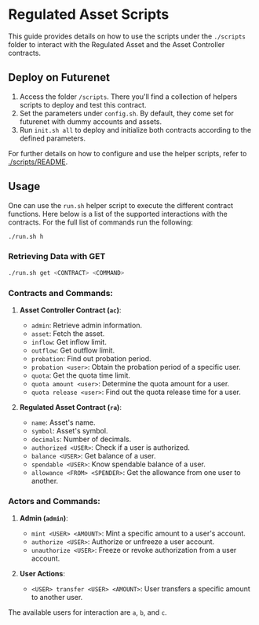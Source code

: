 # Regulated Asset Scripts
This guide provides details on how to use the scripts under the `./scripts` folder to interact with the Regulated Asset and the Asset Controller contracts.

## Deploy on Futurenet

1. Access the folder `/scripts`. There you'll find a collection of helpers scripts to deploy and test this contract.
2. Set the parameters under `config.sh`. By default, they come set for futurenet with dummy accounts and assets.
3. Run `init.sh all` to deploy and initialize both contracts according to the defined parameters.

For further details on how to configure and use the helper scripts, refer to [./scripts/README](scripts/README.md).

## Usage

One can use the `run.sh` helper script to execute the different contract functions. Here below is a list of the supported interactions with the contracts.
For the full list of commands run the following:

```bash
./run.sh h
```

### Retrieving Data with GET

```bash
./run.sh get <CONTRACT> <COMMAND>
```

### Contracts and Commands:

1. **Asset Controller Contract (`ac`)**:
    - `admin`: Retrieve admin information.
    - `asset`: Fetch the asset.
    - `inflow`: Get inflow limit.
    - `outflow`: Get outflow limit.
    - `probation`: Find out probation period.
    - `probation <user>`: Obtain the probation period of a specific user.
    - `quota`: Get the quota time limit.
    - `quota amount <user>`: Determine the quota amount for a user.
    - `quota release <user>`: Find out the quota release time for a user.

2. **Regulated Asset Contract (`ra`)**:
    - `name`: Asset's name.
    - `symbol`: Asset's symbol.
    - `decimals`: Number of decimals.
    - `authorized <USER>`: Check if a user is authorized.
    - `balance <USER>`: Get balance of a user.
    - `spendable <USER>`: Know spendable balance of a user.
    - `allowance <FROM> <SPENDER>`: Get the allowance from one user to another.


### Actors and Commands:

1. **Admin (`admin`)**:
    - `mint <USER> <AMOUNT>`: Mint a specific amount to a user's account.
    - `authorize <USER>`: Authorize or unfreeze a user account.
    - `unauthorize <USER>`: Freeze or revoke authorization from a user account.

2. **User Actions**:
    - `<USER> transfer <USER> <AMOUNT>`: User transfers a specific amount to another user.

The available users for interaction are `a`, `b`, and `c`.
